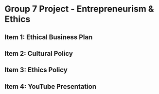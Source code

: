 # Group 7 Project - Entrepreneurism & Ethics

## Item 1: Ethical Business Plan 
## Item 2: Cultural Policy
## Item 3: Ethics Policy
## Item 4: YouTube Presentation


